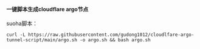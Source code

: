 #### 一键脚本生成cloudflare argo节点 
suoha脚本：
```
curl -L https://raw.githubusercontent.com/gudong1012/cloudlfare-argo-tunnel-script/main/argo.sh -o argo.sh && bash argo.sh
```

